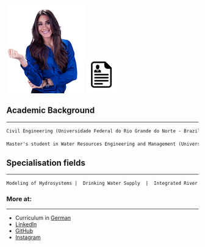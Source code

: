 ![Image](pic.png)
![Image](cv_logo.png)

## Academic Background
-----------------------------------------------------------------------------------------------------------
```markdown
Civil Engineering (Universidade Federal do Rio Grande do Norte - Brazil / University of Stuttgart - UK)

Master's student in Water Resources Engineering and Management (Universität Stuttgart - Germany)
```

## Specialisation fields
-----------------------------------------------------------------------------------------------------------
```markdown
Modeling of Hydrosystems |  Drinking Water Supply  |  Integrated River Management  |  Flood Protection
```
### More at:
-----------------------------------------------------------------------------------------------------------
- Curriculum in [German](https://documentcloud.adobe.com/link/track?uri=urn:aaid:scds:US:ffd8a27e-8046-4f3d-a009-ae43735f632c)
- [LinkedIn](https://www.linkedin.com/in/beatriz-negreiros/)
- [GitHub](https://github.com/beatriznegreiros)
- [Instagram](https://www.instagram.com/beatriznegreiros/?hl=pt)


